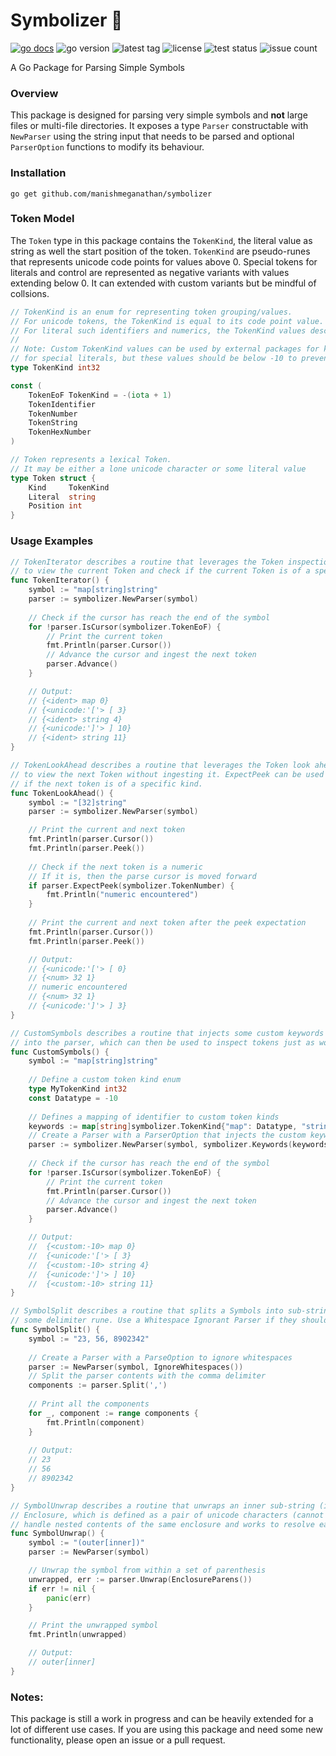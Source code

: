 # Symbolizer 🔣

[godoclink]: https://godoc.org/github.com/manishmeganathan/symbolizer
[![go docs](http://img.shields.io/badge/go-documentation-blue.svg?style=flat-square)][godoclink]
![go version](https://img.shields.io/github/go-mod/go-version/manishmeganathan/symbolizer?style=flat-square)
![latest tag](https://img.shields.io/github/v/tag/manishmeganathan/symbolizer?color=brightgreen&label=latest%20tag&sort=semver&style=flat-square)
![license](https://img.shields.io/github/license/manishmeganathan/symbolizer?color=g&style=flat-square)
![test status](https://img.shields.io/github/workflow/status/manishmeganathan/symbolizer/Go%20Tests?label=tests&style=flat-square)
![issue count](https://img.shields.io/github/issues/manishmeganathan/symbolizer?style=flat-square&color=yellow)

A Go Package for Parsing Simple Symbols

### Overview
This package is designed for parsing very simple symbols and **not** large files or multi-file directories. It exposes a type ``Parser`` constructable
with ``NewParser`` using the string input that needs to be parsed and optional ``ParserOption`` functions to modify its behaviour.

### Installation
```
go get github.com/manishmeganathan/symbolizer
```

### Token Model
The ``Token`` type in this package contains the ``TokenKind``, the literal value as string as well the start position of the token.
``TokenKind`` are pseudo-runes that represents unicode code points for values above 0. Special tokens for literals and control are
represented as negative variants with values extending below 0. It can extended with custom variants but be mindful of collsions.

```go
// TokenKind is an enum for representing token grouping/values.
// For unicode tokens, the TokenKind is equal to its code point value.
// For literal such identifiers and numerics, the TokenKind values descend from 0.
// 
// Note: Custom TokenKind values can be used by external packages for keyword detection
// for special literals, but these values should be below -10 to prevent collisions
type TokenKind int32

const (
	TokenEoF TokenKind = -(iota + 1)
	TokenIdentifier
	TokenNumber
	TokenString
	TokenHexNumber
)

// Token represents a lexical Token.
// It may be either a lone unicode character or some literal value
type Token struct {
	Kind     TokenKind
	Literal  string
	Position int
}
```

### Usage Examples

```go
// TokenIterator describes a routine that leverages the Token inspection methods of Parser
// to view the current Token and check if the current Token is of a specific TokenKind.
func TokenIterator() {
    symbol := "map[string]string"
    parser := symbolizer.NewParser(symbol)
  
    // Check if the cursor has reach the end of the symbol
    for !parser.IsCursor(symbolizer.TokenEoF) { 
        // Print the current token
        fmt.Println(parser.Cursor()) 
        // Advance the cursor and ingest the next token
        parser.Advance()
    }

    // Output:
    // {<ident> map 0}
    // {<unicode:'['> [ 3}
    // {<ident> string 4}
    // {<unicode:']'> ] 10}
    // {<ident> string 11}
}
```

```go
// TokenLookAhead describes a routine that leverages the Token look ahead methods of Parser
// to view the next Token without ingesting it. ExpectPeek can be used to move the parser
// if the next token is of a specific kind.
func TokenLookAhead() {
    symbol := "[32]string"
    parser := symbolizer.NewParser(symbol)

    // Print the current and next token
    fmt.Println(parser.Cursor())
    fmt.Println(parser.Peek())
    
    // Check if the next token is a numeric
    // If it is, then the parse cursor is moved forward
    if parser.ExpectPeek(symbolizer.TokenNumber) {
        fmt.Println("numeric encountered")
    }
    
    // Print the current and next token after the peek expectation
    fmt.Println(parser.Cursor())
    fmt.Println(parser.Peek())

    // Output:
    // {<unicode:'['> [ 0}
    // {<num> 32 1}
    // numeric encountered
    // {<num> 32 1}
    // {<unicode:']'> ] 3}
}
```

```go
// CustomSymbols describes a routine that injects some custom keywords and token kinds
// into the parser, which can then be used to inspect tokens just as would regular TokenKind variants.
func CustomSymbols() {
    symbol := "map[string]string"
	
    // Define a custom token kind enum
    type MyTokenKind int32
    const Datatype = -10
    
    // Defines a mapping of identifier to custom token kinds
    keywords := map[string]symbolizer.TokenKind{"map": Datatype, "string": Datatype}
    // Create a Parser with a ParserOption that injects the custom keywords
    parser := symbolizer.NewParser(symbol, symbolizer.Keywords(keywords))
    
    // Check if the cursor has reach the end of the symbol
    for !parser.IsCursor(symbolizer.TokenEoF) {
        // Print the current token
        fmt.Println(parser.Cursor())
        // Advance the cursor and ingest the next token
        parser.Advance()
    }

    // Output:
    // 	{<custom:-10> map 0}
    // 	{<unicode:'['> [ 3}
    // 	{<custom:-10> string 4}
    // 	{<unicode:']'> ] 10}
    //  {<custom:-10> string 11}
}
```

```go
// SymbolSplit describes a routine that splits a Symbols into sub-strings (sub symbols) based on 
// some delimiter rune. Use a Whitespace Ignorant Parser if they should be ignored while splitting.
func SymbolSplit() {
    symbol := "23, 56, 8902342"
	
	// Create a Parser with a ParseOption to ignore whitespaces
    parser := NewParser(symbol, IgnoreWhitespaces())
    // Split the parser contents with the comma delimiter
    components := parser.Split(',')
	
	// Print all the components
    for _, component := range components {
        fmt.Println(component)
    }
	
    // Output: 
    // 23
    // 56
    // 8902342
}
```

```go
// SymbolUnwrap describes a routine that unwraps an inner sub-string (inner symbol) from within some 
// Enclosure, which is defined as a pair of unicode characters (cannot be the same). Unwrap can also
// handle nested contents of the same enclosure and works to resolve each opening with a closing.
func SymbolUnwrap() {
    symbol := "(outer[inner])"
    parser := NewParser(symbol)

	// Unwrap the symbol from within a set of parenthesis
    unwrapped, err := parser.Unwrap(EnclosureParens())
    if err != nil {
        panic(err)
    }

	// Print the unwrapped symbol
    fmt.Println(unwrapped)

    // Output: 
    // outer[inner]
}
```

### Notes:
This package is still a work in progress and can be heavily extended for a lot of different use cases.
If you are using this package and need some new functionality, please open an issue or a pull request.
